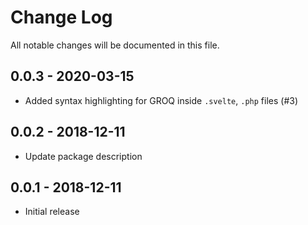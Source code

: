 # Change Log

All notable changes will be documented in this file.

## 0.0.3 - 2020-03-15

- Added syntax highlighting for GROQ inside `.svelte`, `.php` files (#3)

## 0.0.2 - 2018-12-11

- Update package description

## 0.0.1 - 2018-12-11

- Initial release
